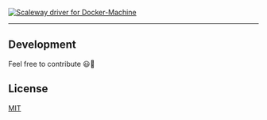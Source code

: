 [![Scaleway driver for Docker-Machine](https://raw.githubusercontent.com/QuentinPerez/docker-machine-driver-scaleway/master/misc/logo_readme.png)](https://github.com/QuentinPerez/docker-machine-driver-scaleway)


---

## Development

Feel free to contribute :smiley::beers:

## License

[MIT](https://github.com/QuentinPerez/docker-machine-driver-scaleway/blob/master/LICENSE)
